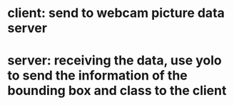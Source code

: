 # client: send to webcam picture data server
# server: receiving the data, use yolo to send the information of the bounding box and class to the client
